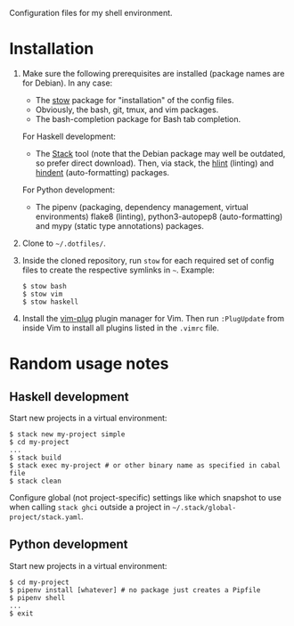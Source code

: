 Configuration files for my shell environment.

# Installation

 1. Make sure the following prerequisites are installed (package names are for
    Debian). In any case:

      * The [stow] package for "installation" of the config files.
      * Obviously, the bash, git, tmux, and vim packages.
      * The bash-completion package for Bash tab completion.

    For Haskell development:

      * The [Stack][stack] tool (note that the Debian package may well be
        outdated, so prefer direct download). Then, via stack, the [hlint]
        (linting) and [hindent] (auto-formatting) packages.

    For Python development:

      * The pipenv (packaging, dependency management, virtual environments)
        flake8 (linting), python3-autopep8 (auto-formatting) and mypy (static
        type annotations) packages.

 2. Clone to `~/.dotfiles/`.

 3. Inside the cloned repository, run `stow` for each required set of config
    files to create the respective symlinks in `~`. Example:

        $ stow bash
        $ stow vim
        $ stow haskell

 4. Install the [vim-plug] plugin manager for Vim. Then run `:PlugUpdate` from
    inside Vim to install all plugins listed in the `.vimrc` file.

[stow]: https://www.gnu.org/software/stow/
[stack]: https://docs.haskellstack.org/
[hlint]: https://github.com/ndmitchell/hlint
[hindent]: https://github.com/commercialhaskell/hindent
[vim-plug]: https://github.com/junegunn/vim-plug

# Random usage notes

## Haskell development

Start new projects in a virtual environment:

    $ stack new my-project simple
    $ cd my-project
    ...
    $ stack build
    $ stack exec my-project # or other binary name as specified in cabal file
    $ stack clean

Configure global (not project-specific) settings like which snapshot to use when
calling `stack ghci` outside a project in `~/.stack/global-project/stack.yaml`.

## Python development

Start new projects in a virtual environment:

    $ cd my-project
    $ pipenv install [whatever] # no package just creates a Pipfile
    $ pipenv shell
    ...
    $ exit
